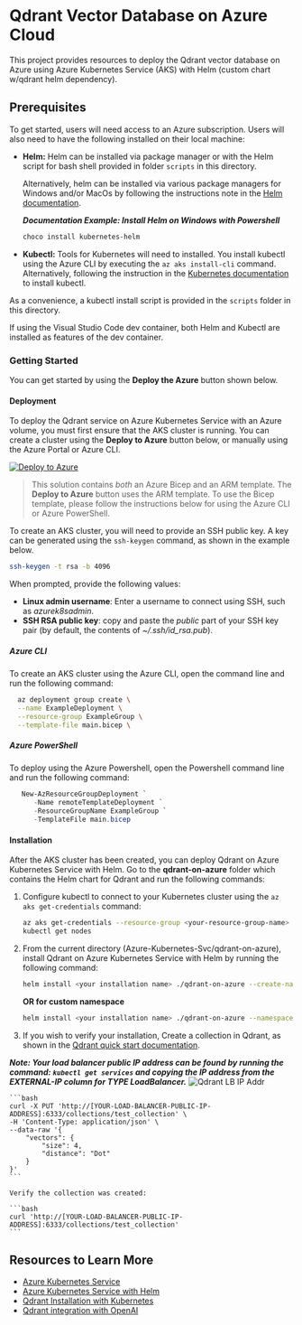 # Qdrant Vector Database on Azure Cloud

This project provides resources to deploy the Qdrant vector database on Azure using Azure Kubernetes Service (AKS) with Helm (custom chart w/qdrant helm dependency).

## Prerequisites

To get started, users will need access to an Azure subscription.
Users will also need to have the following installed on their local machine:

- **Helm:**
  Helm can be installed via package manager or with the Helm script for bash shell provided in folder `scripts` in this directory.

  Alternatively, helm can be installed via various package managers for Windows and/or MacOs by following the instructions note in the [Helm documentation](https://helm.sh/docs/intro/install/).

  ***Documentation Example: Install Helm on Windows with Powershell***
  ```powershell
  choco install kubernetes-helm
  ```

- **Kubectl:**
  Tools for Kubernetes will need to installed. You install kubectl using the Azure CLI by executing the `az aks install-cli` command.  Alternatively, following the instruction in the [Kubernetes documentation](https://kubernetes.io/docs/tasks/tools/#kubectl) to install kubectl.

As a convenience, a kubectl install script is provided in the `scripts` folder in this directory.

If using the Visual Studio Code dev container, both Helm and Kubectl are installed as features of the dev container.

### Getting Started

You can get started by using the **Deploy the Azure** button shown below.

#### Deployment

To deploy the Qdrant service on Azure Kubernetes Service with an Azure volume, you must first ensure that the AKS cluster is running. You can create a cluster using the **Deploy to Azure** button below, or manually using the Azure Portal or Azure CLI.

[![Deploy to Azure](https://aka.ms/deploytoazurebutton)](https://portal.azure.com/#create/Microsoft.Template/uri/https%3A%2F%2Fraw.githubusercontent.com%2FAzure-Samples%2Fqdrant-azure%2Fmain%2FAzure-Kubernetes-Svc%2Faks-arm-deploy.json)

> This solution contains _both_ an Azure Bicep and an ARM template.  The **Deploy to Azure** button uses the ARM template.  To use the Bicep template, please follow the instructions below for using the Azure CLI or Azure PowerShell.

To create an AKS cluster, you will need to provide an SSH public key.  A key can be generated using the `ssh-keygen` command, as shown in the example below.

```bash
ssh-keygen -t rsa -b 4096
```

When prompted, provide the following values:

- **Linux admin username**: Enter a username to connect using SSH, such as _azurek8sadmin_.
- **SSH RSA public key**: copy and paste the _public_ part of your SSH key pair (by default, the contents of _~/.ssh/id_rsa.pub_).

##### Azure CLI

To create an AKS cluster using the Azure CLI, open the command line and run the following command:

```bash
  az deployment group create \
  --name ExampleDeployment \
  --resource-group ExampleGroup \
  --template-file main.bicep \
```

##### Azure PowerShell

To deploy using the Azure Powershell, open the Powershell command line and run the following command:

```powershell
   New-AzResourceGroupDeployment `
      -Name remoteTemplateDeployment `
      -ResourceGroupName ExampleGroup `
      -TemplateFile main.bicep
```

#### Installation

After the AKS cluster has been created, you can deploy Qdrant on Azure Kubernetes Service with Helm. Go to the **qdrant-on-azure** folder which contains the Helm chart for Qdrant and run the following commands:

1. Configure kubectl to connect to your Kubernetes cluster using the `az aks get-credentials` command:

    ```bash
    az aks get-credentials --resource-group <your-resource-group-name> --name <your-aks-cluster-name>
    kubectl get nodes
    ```

1. From the current directory (Azure-Kubernetes-Svc/qdrant-on-azure), install Qdrant on Azure Kubernetes Service with Helm by running the following command:

    ```bash
    helm install <your installation name> ./qdrant-on-azure --create-namespace
    ```
    **OR for custom namespace**
    ```bash
    helm install <your installation name> ./qdrant-on-azure --namespace <your desired namespace> --create-namespace
    ```

2. If you wish to verify your installation, Create a collection in Qdrant, as shown in the [Qdrant quick start documentation](https://qdrant.tech/documentation/quick_start/#create-collection).

***Note: Your load balancer public IP address can be found by running the command: ```kubectl get services``` and copying the IP address from the **EXTERNAL-IP** column for **TYPE** LoadBalancer.***
![Qdrant LB IP Addr](../images/qdrant-lb-ip-addr.png)


    ```bash
    curl -X PUT 'http://[YOUR-LOAD-BALANCER-PUBLIC-IP-ADDRESS]:6333/collections/test_collection' \
    -H 'Content-Type: application/json' \
    --data-raw '{
        "vectors": {
            "size": 4,
            "distance": "Dot"
        }
    }'
    ```

    Verify the collection was created:

    ```bash
    curl 'http://[YOUR-LOAD-BALANCER-PUBLIC-IP-ADDRESS]:6333/collections/test_collection'
    ```

## Resources to Learn More

- [Azure Kubernetes Service](https://learn.microsoft.com/azure/aks/)
- [Azure Kubernetes Service with Helm](https://learn.microsoft.com/azure/aks/quickstart-helm)
- [Qdrant Installation with Kubernetes](https://qdrant.tech/documentation/install/#with-kubernetes)
- [Qdrant integration with OpenAI](https://qdrant.tech/documentation/integrations/#openai)
